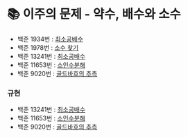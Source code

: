 # 📚 이주의 문제 - 약수, 배수와 소수
- 백준 1934번 : [최소공배수](https://www.acmicpc.net/problem/1934)
- 백준 1978번 : [소수 찾기](https://www.acmicpc.net/problem/1978)
- 백준 13241번 : [최소공배수](https://www.acmicpc.net/problem/13241)
- 백준 11653번 : [소인수분해](https://www.acmicpc.net/problem/11653)
- 백준 9020번 : [골드바흐의 추측](https://www.acmicpc.net/problem/9020)

### 규현
- 백준 13241번 : [최소공배수](https://www.acmicpc.net/problem/13241)
- 백준 11653번 : [소인수분해](https://www.acmicpc.net/problem/11653)
- 백준 9020번 : [골드바흐의 추측](https://www.acmicpc.net/problem/9020)
